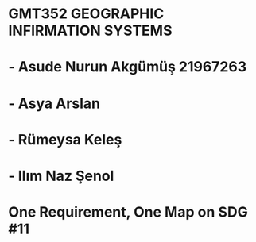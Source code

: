 

# GMT352 GEOGRAPHIC INFIRMATION SYSTEMS 
# - Asude Nurun Akgümüş 21967263
# - Asya Arslan 
# - Rümeysa Keleş
# - Ilım Naz Şenol



# One Requirement, One Map on SDG #11
